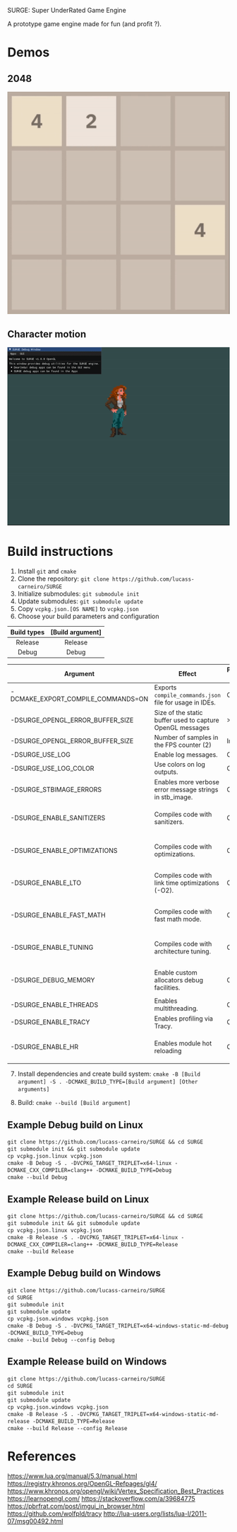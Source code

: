  SURGE: Super UnderRated Game Engine

 A prototype game engine made for fun (and profit ?).

# Demos

## 2048
![](demos/demo_1.gif)

## Character motion
![](demos/demo_2.gif)

# Build instructions

1. Install `git` and `cmake`
2. Clone the repository: `git clone https://github.com/lucass-carneiro/SURGE`
3. Initialize submodules: `git submodule init`
4. Update submodules: `git submodule update`
5. Copy `vcpkg.json.[OS NAME]` to `vcpkg.json`
6. Choose your build parameters and configuration

| Build types | [Build argument] |
|:-----------:|:----------------:|
|   Release   |      Release     |
|    Debug    |       Debug      |

| Argument                           | Effect                                                     | Possible values | Default value             |
|------------------------------------|------------------------------------------------------------|-----------------|---------------------------|
| -DCMAKE_EXPORT_COMPILE_COMMANDS=ON | Exports `compile_commands.json` file for usage in IDEs.    | OFF/ON          | ON                        |
| -DSURGE_OPENGL_ERROR_BUFFER_SIZE   | Size of the static buffer used to capture OpenGL messages  | >=1024          | 1024                      |
| -DSURGE_OPENGL_ERROR_BUFFER_SIZE   | Number of samples in the FPS counter (2)                   | Integer         | 1024                      |
| -DSURGE_USE_LOG                    | Enable log messages.                                       | OFF/ON          | ON                        |
| -DSURGE_USE_LOG_COLOR              | Use colors on log outputs.                                 | OFF/ON          | ON                        |
| -DSURGE_STBIMAGE_ERRORS            | Enables more verbose error message strings in stb_image.   | OFF/ON          | ON                        |
| -DSURGE_ENABLE_SANITIZERS          | Compiles code with sanitizers.                             | OFF/ON          | ON (Debug), OFF (Release) |
| -DSURGE_ENABLE_OPTIMIZATIONS       | Compiles code with optimizations.                          | OFF/ON          | OFF (Debug), ON (Release) |
| -DSURGE_ENABLE_LTO                 | Compiles code with link time optimizations (-O2).          | OFF/ON          | OFF (Debug), ON (Release) |
| -DSURGE_ENABLE_FAST_MATH           | Compiles code with fast math mode.                         | OFF/ON          | OFF (Debug), ON (Release) |
| -DSURGE_ENABLE_TUNING              | Compiles code with architecture tuning.                    | OFF/ON          | OFF (Debug), ON (Release) |
| -DSURGE_DEBUG_MEMORY               | Enable custom allocators debug facilities.                 | OFF/ON          | ON (Debug), OFF (Release) |
| -DSURGE_ENABLE_THREADS             | Enables multithreading.                                    | OFF/ON          | ON                        |
| -DSURGE_ENABLE_TRACY               | Enables profiling via Tracy.                               | OFF/ON          | OFF                       |
| -DSURGE_ENABLE_HR                  | Enables module hot reloading                               | OFF/ON          | ON (Debug), OFF (Release) |

7. Install dependencies and create build system:
`cmake -B [Build argument] -S . -DCMAKE_BUILD_TYPE=[Build argument] [Other arguments]`

8. Build: `cmake --build [Build argument]`

## Example Debug build on Linux

```
git clone https://github.com/lucass-carneiro/SURGE && cd SURGE
git submodule init && git submodule update
cp vcpkg.json.linux vcpkg.json
cmake -B Debug -S . -DVCPKG_TARGET_TRIPLET=x64-linux -DCMAKE_CXX_COMPILER=clang++ -DCMAKE_BUILD_TYPE=Debug
cmake --build Debug
```

## Example Release build on Linux

```
git clone https://github.com/lucass-carneiro/SURGE && cd SURGE
git submodule init && git submodule update
cp vcpkg.json.linux vcpkg.json
cmake -B Release -S . -DVCPKG_TARGET_TRIPLET=x64-linux -DCMAKE_CXX_COMPILER=clang++ -DCMAKE_BUILD_TYPE=Release
cmake --build Release
```

## Example Debug build on Windows

```
git clone https://github.com/lucass-carneiro/SURGE
cd SURGE
git submodule init
git submodule update
cp vcpkg.json.windows vcpkg.json
cmake -B Debug -S . -DVCPKG_TARGET_TRIPLET=x64-windows-static-md-debug -DCMAKE_BUILD_TYPE=Debug
cmake --build Debug --config Debug
```

## Example Release build on Windows

```
git clone https://github.com/lucass-carneiro/SURGE
cd SURGE
git submodule init
git submodule update
cp vcpkg.json.windows vcpkg.json
cmake -B Release -S . -DVCPKG_TARGET_TRIPLET=x64-windows-static-md-release -DCMAKE_BUILD_TYPE=Release
cmake --build Release --config Release
```

# References
https://www.lua.org/manual/5.3/manual.html
https://registry.khronos.org/OpenGL-Refpages/gl4/
https://www.khronos.org/opengl/wiki/Vertex_Specification_Best_Practices
https://learnopengl.com/
https://stackoverflow.com/a/39684775
https://pbrfrat.com/post/imgui_in_browser.html
https://github.com/wolfpld/tracy
http://lua-users.org/lists/lua-l/2011-07/msg00492.html